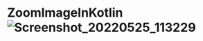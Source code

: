 # ZoomImageInKotlin![Screenshot_20220525_113229](https://user-images.githubusercontent.com/35709246/170230277-8ffda2da-33cd-41ac-a03b-57383cb5b7b6.png)

